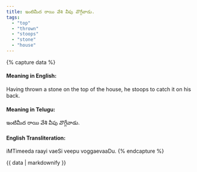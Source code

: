 ```yaml
---
title: ఇంటిమీద రాయి వేశి వీపు వొగ్గేవాడు.
tags:
  - "top"
  - "thrown"
  - "stoops"
  - "stone"
  - "house"
---
```


{% capture data %}
#### Meaning in English:
Having thrown a stone on the top of the house, he stoops to catch it on his back.

#### Meaning in Telugu:
ఇంటిమీద రాయి వేశి వీపు వొగ్గేవాడు.

#### English Transliteration:
iMTimeeda raayi vaeSi veepu voggaevaaDu.
{% endcapture %}

{{ data | markdownify }}

